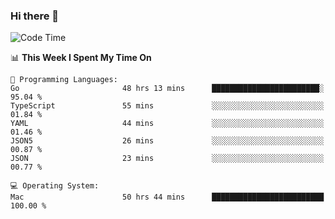 ### Hi there 👋

<!--
**CrazyCollin/crazycollin** is a ✨ _special_ ✨ repository because its `README.md` (this file) appears on your GitHub profile.

Here are some ideas to get you started:

- 🔭 I’m currently working on ...
- 🌱 I’m currently learning ...
- 👯 I’m looking to collaborate on ...
- 🤔 I’m looking for help with ...
- 💬 Ask me about ...
- 📫 How to reach me: ...
- 😄 Pronouns: ...
- ⚡ Fun fact: ...
-->

<!--START_SECTION:waka-->
![Code Time](http://img.shields.io/badge/Code%20Time-4%2C345%20hrs%2056%20mins-blue)

📊 **This Week I Spent My Time On** 

```text
💬 Programming Languages: 
Go                       48 hrs 13 mins      ████████████████████████░   95.04 % 
TypeScript               55 mins             ░░░░░░░░░░░░░░░░░░░░░░░░░   01.84 % 
YAML                     44 mins             ░░░░░░░░░░░░░░░░░░░░░░░░░   01.46 % 
JSON5                    26 mins             ░░░░░░░░░░░░░░░░░░░░░░░░░   00.87 % 
JSON                     23 mins             ░░░░░░░░░░░░░░░░░░░░░░░░░   00.77 % 

💻 Operating System: 
Mac                      50 hrs 44 mins      █████████████████████████   100.00 % 
```


<!--END_SECTION:waka-->
